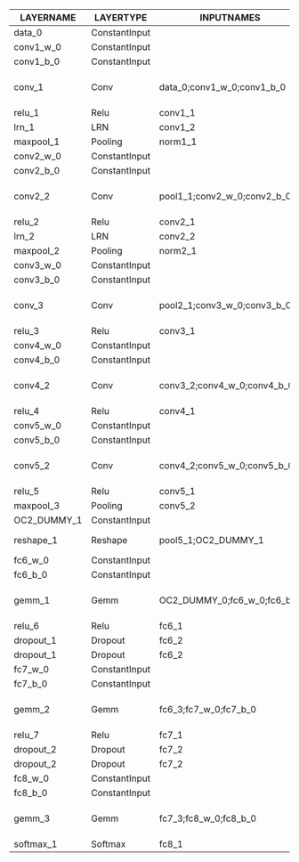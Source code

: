 |  LAYERNAME  |   LAYERTYPE   |         INPUTNAMES          |    OUTPUTNAMES    |             INPUTSHAPES             |  OUTPUTSHAPES   |
|-------------|---------------|-----------------------------|-------------------|-------------------------------------|-----------------|
| data_0      | ConstantInput |                             |                   | [[1,3,224,224]]                     | [[1,3,224,224]] |
| conv1_w_0   | ConstantInput |                             |                   | [[96,3,11,11]]                      | [[96,3,11,11]]  |
| conv1_b_0   | ConstantInput |                             |                   | [[96]]                              | [[96]]          |
| conv_1      | Conv          | data_0;conv1_w_0;conv1_b_0  | conv1_1           | [[1,3,224,224],[96,3,11,11],[96]]   | [[1,96,54,54]]  |
| relu_1      | Relu          | conv1_1                     | conv1_2           | [[1,96,54,54]]                      | [[1,96,54,54]]  |
| lrn_1       | LRN           | conv1_2                     | norm1_1           | [[1,96,54,54]]                      | [[1,96,54,54]]  |
| maxpool_1   | Pooling       | norm1_1                     | pool1_1           | [[1,96,54,54]]                      | [[1,96,26,26]]  |
| conv2_w_0   | ConstantInput |                             |                   | [[256,48,5,5]]                      | [[256,48,5,5]]  |
| conv2_b_0   | ConstantInput |                             |                   | [[256]]                             | [[256]]         |
| conv2_2     | Conv          | pool1_1;conv2_w_0;conv2_b_0 | conv2_1           | [[1,96,26,26],[256,48,5,5],[256]]   | [[1,256,26,26]] |
| relu_2      | Relu          | conv2_1                     | conv2_2           | [[1,256,26,26]]                     | [[1,256,26,26]] |
| lrn_2       | LRN           | conv2_2                     | norm2_1           | [[1,256,26,26]]                     | [[1,256,26,26]] |
| maxpool_2   | Pooling       | norm2_1                     | pool2_1           | [[1,256,26,26]]                     | [[1,256,12,12]] |
| conv3_w_0   | ConstantInput |                             |                   | [[384,256,3,3]]                     | [[384,256,3,3]] |
| conv3_b_0   | ConstantInput |                             |                   | [[384]]                             | [[384]]         |
| conv_3      | Conv          | pool2_1;conv3_w_0;conv3_b_0 | conv3_1           | [[1,256,12,12],[384,256,3,3],[384]] | [[1,384,12,12]] |
| relu_3      | Relu          | conv3_1                     | conv3_2           | [[1,384,12,12]]                     | [[1,384,12,12]] |
| conv4_w_0   | ConstantInput |                             |                   | [[384,192,3,3]]                     | [[384,192,3,3]] |
| conv4_b_0   | ConstantInput |                             |                   | [[384]]                             | [[384]]         |
| conv4_2     | Conv          | conv3_2;conv4_w_0;conv4_b_0 | conv4_1           | [[1,384,12,12],[384,192,3,3],[384]] | [[1,384,12,12]] |
| relu_4      | Relu          | conv4_1                     | conv4_2           | [[1,384,12,12]]                     | [[1,384,12,12]] |
| conv5_w_0   | ConstantInput |                             |                   | [[256,192,3,3]]                     | [[256,192,3,3]] |
| conv5_b_0   | ConstantInput |                             |                   | [[256]]                             | [[256]]         |
| conv5_2     | Conv          | conv4_2;conv5_w_0;conv5_b_0 | conv5_1           | [[1,384,12,12],[256,192,3,3],[256]] | [[1,256,12,12]] |
| relu_5      | Relu          | conv5_1                     | conv5_2           | [[1,256,12,12]]                     | [[1,256,12,12]] |
| maxpool_3   | Pooling       | conv5_2                     | pool5_1           | [[1,256,12,12]]                     | [[1,256,6,6]]   |
| OC2_DUMMY_1 | ConstantInput |                             |                   | [[1,9216]]                          | [[1,9216]]      |
| reshape_1   | Reshape       | pool5_1;OC2_DUMMY_1         | OC2_DUMMY_0       | [[1,256,6,6],[1,9216]]              | [[1,9216]]      |
| fc6_w_0     | ConstantInput |                             |                   | [[4096,9216]]                       | [[4096,9216]]   |
| fc6_b_0     | ConstantInput |                             |                   | [[4096]]                            | [[4096]]        |
| gemm_1      | Gemm          | OC2_DUMMY_0;fc6_w_0;fc6_b_0 | fc6_1             | [[1,9216],[4096,9216],[4096]]       | [[1,4096]]      |
| relu_6      | Relu          | fc6_1                       | fc6_2             | [[1,4096]]                          | [[1,4096]]      |
| dropout_1   | Dropout       | fc6_2                       | fc6_3;_fc6_mask_1 | [[1,4096]]                          | [[1,4096]]      |
| dropout_1   | Dropout       | fc6_2                       | fc6_3;_fc6_mask_1 | [[1,4096]]                          | [[1,4096]]      |
| fc7_w_0     | ConstantInput |                             |                   | [[4096,4096]]                       | [[4096,4096]]   |
| fc7_b_0     | ConstantInput |                             |                   | [[4096]]                            | [[4096]]        |
| gemm_2      | Gemm          | fc6_3;fc7_w_0;fc7_b_0       | fc7_1             | [[1,4096],[4096,4096],[4096]]       | [[1,4096]]      |
| relu_7      | Relu          | fc7_1                       | fc7_2             | [[1,4096]]                          | [[1,4096]]      |
| dropout_2   | Dropout       | fc7_2                       | fc7_3;_fc7_mask_1 | [[1,4096]]                          | [[1,4096]]      |
| dropout_2   | Dropout       | fc7_2                       | fc7_3;_fc7_mask_1 | [[1,4096]]                          | [[1,4096]]      |
| fc8_w_0     | ConstantInput |                             |                   | [[1000,4096]]                       | [[1000,4096]]   |
| fc8_b_0     | ConstantInput |                             |                   | [[1000]]                            | [[1000]]        |
| gemm_3      | Gemm          | fc7_3;fc8_w_0;fc8_b_0       | fc8_1             | [[1,4096],[1000,4096],[1000]]       | [[1,1000]]      |
| softmax_1   | Softmax       | fc8_1                       | prob_1            | [[1,1000]]                          | [[1,1000]]      |
